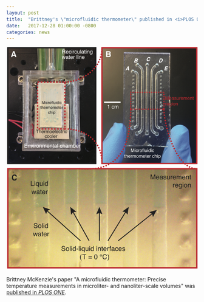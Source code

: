 ```yaml
---
layout: post
title:  "Brittney's \"microfluidic thermometer\" published in <i>PLOS ONE</i>"
date:   2017-12-28 01:00:00 -0800
categories: news
---
```


![microfluidic-thermometer](/assets/microfluidic-thermometer.png)

Brittney McKenzie's paper "A microfluidic thermometer: Precise temperature measurements in microliter- and nanoliter-scale volumes" was [published in *PLOS ONE*](http://journals.plos.org/plosone/article?id=10.1371/journal.pone.0189430).
 

